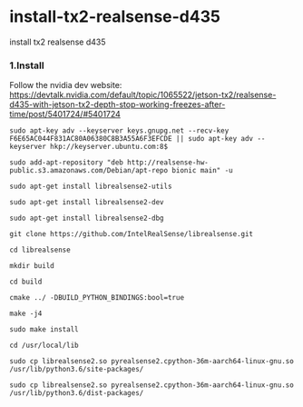 # install-tx2-realsense-d435
install tx2 realsense d435



### 1.Install<br>
Follow the nvidia dev website: https://devtalk.nvidia.com/default/topic/1065522/jetson-tx2/realsense-d435-with-jetson-tx2-depth-stop-working-freezes-after-time/post/5401724/#5401724<br>

```
sudo apt-key adv --keyserver keys.gnupg.net --recv-key F6E65AC044F831AC80A06380C8B3A55A6F3EFCDE || sudo apt-key adv --keyserver hkp://keyserver.ubuntu.com:8$

sudo add-apt-repository "deb http://realsense-hw-public.s3.amazonaws.com/Debian/apt-repo bionic main" -u

sudo apt-get install librealsense2-utils

sudo apt-get install librealsense2-dev

sudo apt-get install librealsense2-dbg

git clone https://github.com/IntelRealSense/librealsense.git

cd librealsense

mkdir build

cd build

cmake ../ -DBUILD_PYTHON_BINDINGS:bool=true

make -j4

sudo make install

cd /usr/local/lib

sudo cp librealsense2.so pyrealsense2.cpython-36m-aarch64-linux-gnu.so /usr/lib/python3.6/site-packages/

sudo cp librealsense2.so pyrealsense2.cpython-36m-aarch64-linux-gnu.so /usr/lib/python3.6/dist-packages/
```


